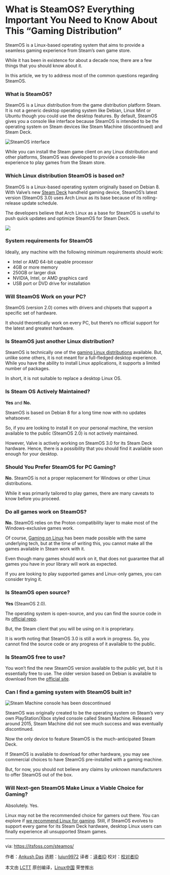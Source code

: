 [#]: subject: "What is SteamOS? Everything Important You Need to Know About This “Gaming Distribution”"
[#]: via: "https://itsfoss.com/steamos/"
[#]: author: "Ankush Das https://itsfoss.com/author/ankush/"
[#]: collector: "lujun9972"
[#]: translator: " "
[#]: reviewer: " "
[#]: publisher: " "
[#]: url: " "

What is SteamOS? Everything Important You Need to Know About This “Gaming Distribution”
======

SteamOS is a Linux-based operating system that aims to provide a seamless gaming experience from Steam’s own game store.

While it has been in existence for about a decade now, there are a few things that you should know about it.

In this article, we try to address most of the common questions regarding SteamOS.

### What is SteamOS?

SteamOS is a Linux distribution from the game distribution platform Steam. It is not a generic desktop operating system like Debian, Linux Mint or Ubuntu though you could use the desktop features. By default, SteamOS gives you a console like interface because SteamOS is intended to be the operating system on Steam devices like Steam Machine (discontinued) and Steam Deck.

![SteamOS interface][1]

While you can install the Steam game client on any Linux distribution and other platforms, SteamOS was developed to provide a console-like experience to play games from the Steam store.

### Which Linux distribution SteamOS is based on?

SteamOS is a Linux-based operating system originally based on Debian 8. With Valve’s new [Steam Deck][2] handheld gaming device, SteamOS’s latest version (SteamOS 3.0) uses Arch Linux as its base because of its rolling-release update schedule.

The developers believe that Arch Linux as a base for SteamOS is useful to push quick updates and optimize SteamOS for Steam Deck.

![][3]

### System requirements for SteamOS

Ideally, any machine with the following minimum requirements should work:

  * Intel or AMD 64-bit capable processor
  * 4GB or more memory
  * 250GB or larger disk
  * NVIDIA, Intel, or AMD graphics card
  * USB port or DVD drive for installation



### Will SteamOS Work on your PC?

SteamOS (version 2.0) comes with drivers and chipsets that support a specific set of hardware.

It should theoretically work on every PC, but there’s no official support for the latest and greatest hardware.

### Is SteamOS just another Linux distribution?

SteamOS is technically one of the [gaming Linux distributions][4] available. But, unlike some others, it is not meant for a full-fledged desktop experience. While you have the ability to install Linux applications, it supports a limited number of packages.

In short, it is not suitable to replace a desktop Linux OS.

### Is Steam OS Actively Maintained?

**Yes** and **No.**

SteamOS is based on Debian 8 for a long time now with no updates whatsoever.

So, if you are looking to install it on your personal machine, the version available to the public (SteamOS 2.0) is not actively maintained.

However, Valve is actively working on SteamOS 3.0 for its Steam Deck hardware. Hence, there is a possibility that you should find it available soon enough for your desktop.

### Should You Prefer SteamOS for PC Gaming?

**No.** SteamOS is not a proper replacement for Windows or other Linux distributions.

While it was primarily tailored to play games, there are many caveats to know before you proceed.

### Do all games work on SteamOS?

**No.** SteamOS relies on the Proton compatibility layer to make most of the Windows-exclusive games work.

Of course, [Gaming on Linux][5] has been made possible with the same underlying tech, but at the time of writing this, you cannot make all the games available in Steam work with it.

Even though many games should work on it, that does not guarantee that all games you have in your library will work as expected.

If you are looking to play supported games and Linux-only games, you can consider trying it.

### Is SteamOS open source?

**Yes** (SteamOS 2.0).

The operating system is open-source, and you can find the source code in its [official repo][6].

But, the Steam client that you will be using on it is proprietary.

It is worth noting that SteamOS 3.0 is still a work in progress. So, you cannot find the source code or any progress of it available to the public.

### Is SteamOS free to use?

You won’t find the new SteamOS version available to the public yet, but it is essentially free to use. The older version based on Debian is available to download from the [official site][7].

### Can I find a gaming system with SteamOS built in?

![Steam Machine console has been doscontinued][8]

SteamOS was originally created to be the operating system on Steam’s very own PlayStation/Xbox styled console called Steam Machine. Released around 2015, Steam Machine did not see much success and was eventually discontinued.

Now the only device to feature SteamOS is the much-anticipated Steam Deck.

If SteamOS is available to download for other hardware, you may see commercial choices to have SteamOS pre-installed with a gaming machine.

But, for now, you should not believe any claims by unknown manufacturers to offer SteamOS out of the box.

### Will Next-gen SteamOS Make Linux a Viable Choice for Gaming?

Absolutely. Yes.

Linux may not be the recommended choice for gamers out there. You can explore if [we recommend Linux for gaming][9]. Still, if SteamOS evolves to support every game for its Steam Deck hardware, desktop Linux users can finally experience all unsupported Steam games.

--------------------------------------------------------------------------------

via: https://itsfoss.com/steamos/

作者：[Ankush Das][a]
选题：[lujun9972][b]
译者：[译者ID](https://github.com/译者ID)
校对：[校对者ID](https://github.com/校对者ID)

本文由 [LCTT](https://github.com/LCTT/TranslateProject) 原创编译，[Linux中国](https://linux.cn/) 荣誉推出

[a]: https://itsfoss.com/author/ankush/
[b]: https://github.com/lujun9972
[1]: https://i1.wp.com/itsfoss.com/wp-content/uploads/2021/08/steamos.jpg?resize=800%2C450&ssl=1
[2]: https://www.steamdeck.com/en/
[3]: https://i1.wp.com/itsfoss.com/wp-content/uploads/2021/08/steam-deck.jpg?resize=800%2C479&ssl=1
[4]: https://itsfoss.com/linux-gaming-distributions/
[5]: https://itsfoss.com/linux-gaming-guide/
[6]: https://repo.steampowered.com/steamos/
[7]: https://store.steampowered.com/steamos/
[8]: https://i0.wp.com/itsfoss.com/wp-content/uploads/2021/08/valves-steam-machine.jpg?resize=800%2C441&ssl=1
[9]: https://news.itsfoss.com/linux-for-gaming-opinion/
